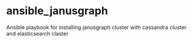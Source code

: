 # ansible_janusgraph
Ansible playbook for installing janusgraph cluster with cassandra cluster and elasticsearch claster
